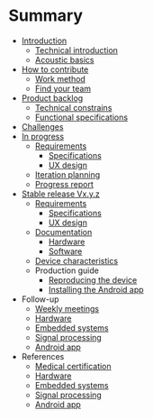 # Summary

*	[Introduction](README.md)
	* [Technical introduction](introduction/technical_introduction.md)
	* [Acoustic basics](introduction/acoustic_basics.md)
*	[How to contribute](howto/howto.md)
	* [Work method](howto/method.md)
	* [Find your team](howto/teams.md)*	[Product backlog](backlog/backlog.md)
	* [Technical constrains](backlog/technical.md)	* [Functional specifications](backlog/specs.md)
* 	[Challenges](challenges/challenges.md)*	[In progress](inprogress/inprogress.md)	* [Requirements](inprogress/requirements/requirements.md)
		* [Specifications](inprogress/requirements/specifications.md)
		* [UX design](inprogress/requirements/UX_design.md)
	* [Iteration planning](inprogress/planning.md)	* [Progress report](inprogress/report.md)*	[Stable release Vx.y.z](stable/stable.md)
	* [Requirements](stable/requirements/requirements.md)
		* [Specifications](stable/requirements/specifications.md)
		* [UX design](stable/requirements/UX_design.md)	* [Documentation](stable/doc_pipeline.md)		- [Hardware](stable/doc_hardware.md)		- [Software](stable/doc_software.md)	* [Device characteristics](stable/characteristics.md)	* Production guide 		- [Reproducing the device](stable/guide_hardware.md)		- [Installing the Android app](stable/guide_software.md)*	Follow-up	* [Weekly meetings](followup/weekly_meeting.md)	* [Hardware](followup/meetings_hardware.md)	* [Embedded systems](followup/meetings_embsys.md)	* [Signal processing](followup/meetings_sigproc.md)	* [Android app](followup/meetings_app.md)*	References
	* [Medical certification](references/certification/ref_certification.md)	* [Hardware](references/hardware/ref_hardware.md)	* [Embedded systems](references/embsys/ref_embsys.md)	* [Signal processing](references/sigproc/ref_sigproc.md)	* [Android app](references/app/ref_app.md)